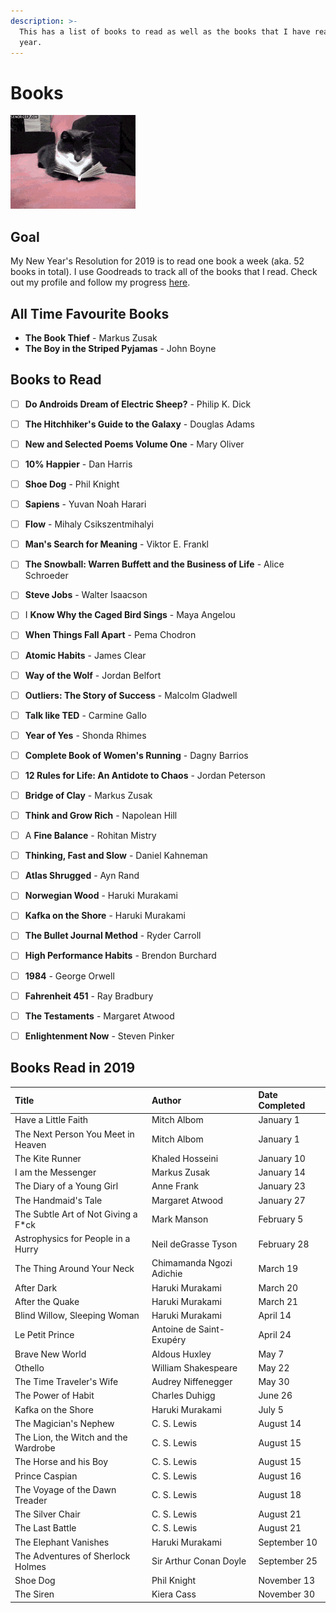```yaml
---
description: >-
  This has a list of books to read as well as the books that I have read this
  year.
---
```


# Books

![](.gitbook/assets/reading.gif)

## Goal

My New Year's Resolution for 2019 is to read one book a week \(aka. 52 books in total\). I use Goodreads to track all of the books that I read. Check out my profile and follow my progress [here](https://www.goodreads.com/user/show/70543748-paulina-khew).

## All Time Favourite Books

* **The Book Thief** - Markus Zusak
* **The Boy in the Striped Pyjamas** - John Boyne


## Books to Read

* [ ] **Do Androids Dream of Electric Sheep?** - Philip K. Dick
* [ ] **The Hitchhiker's Guide to the Galaxy**  - Douglas Adams
* [ ] **New and Selected Poems Volume One** - Mary Oliver
* [ ] **10% Happier** - Dan Harris
* [ ] **Shoe Dog** - Phil Knight
* [ ] **Sapiens** - Yuvan Noah Harari
* [ ] **Flow** - Mihaly Csikszentmihalyi
* [ ] **Man's Search for Meaning** - Viktor E. Frankl
* [ ] **The Snowball: Warren Buffett and the Business of Life** - Alice Schroeder
* [ ] **Steve Jobs** - Walter Isaacson
* [ ] I **Know Why the Caged Bird Sings** - Maya Angelou
* [ ] **When Things Fall Apart** - Pema Chodron
* [ ] **Atomic Habits** - James Clear
* [ ] **Way of the Wolf** - Jordan Belfort
* [ ] **Outliers: The Story of Success** - Malcolm Gladwell
* [ ] **Talk like TED** - Carmine Gallo
* [ ] **Year of Yes** - Shonda Rhimes
* [ ] **Complete Book of Women's Running** - Dagny Barrios
* [ ] **12 Rules for Life: An Antidote to Chaos** - Jordan Peterson
* [ ] **Bridge of Clay** - Markus Zusak
* [ ] **Think and Grow Rich** - Napolean Hill
* [ ] A **Fine Balance** - Rohitan Mistry
* [ ] **Thinking, Fast and Slow** - Daniel Kahneman
* [ ] **Atlas Shrugged** - Ayn Rand
* [ ] **Norwegian Wood** - Haruki Murakami
* [ ] **Kafka on the Shore** - Haruki Murakami
* [ ] **The Bullet Journal Method** - Ryder Carroll
* [ ] **High Performance Habits** - Brendon Burchard
* [ ] **1984** - George Orwell
* [ ] **Fahrenheit 451** - Ray Bradbury
* [ ] **The Testaments** - Margaret Atwood
* [ ] **Enlightenment Now** - Steven Pinker


## Books Read in 2019

| Title | Author | Date Completed |
| :--- | :--- | :--- |
| Have a Little Faith | Mitch Albom | January 1 |
| The Next Person You Meet in Heaven | Mitch Albom | January 1 |
| The Kite Runner | Khaled Hosseini | January 10 |
| I am the Messenger | Markus Zusak | January 14 |
| The Diary of a Young Girl | Anne Frank | January 23 |
| The Handmaid's Tale | Margaret Atwood | January 27 |
| The Subtle Art of Not Giving a F\*ck | Mark Manson | February 5 |
| Astrophysics for People in a Hurry | Neil deGrasse Tyson | February 28 |
| The Thing Around Your Neck | Chimamanda Ngozi Adichie | March 19 |
| After Dark | Haruki Murakami | March 20 |
| After the Quake | Haruki Murakami | March 21 |
| Blind Willow, Sleeping Woman | Haruki Murakami | April 14 |
| Le Petit Prince | Antoine de Saint-Exupéry | April 24 |
| Brave New World | Aldous Huxley | May 7 |
| Othello | William Shakespeare | May 22 |
| The Time Traveler's Wife | Audrey Niffenegger | May 30 |
| The Power of Habit | Charles Duhigg | June 26 |
| Kafka on the Shore | Haruki Murakami | July 5 |
| The Magician's Nephew | C. S. Lewis | August 14 |
| The Lion, the Witch and the Wardrobe | C. S. Lewis | August 15 |
| The Horse and his Boy | C. S. Lewis | August 15 |
| Prince Caspian | C. S. Lewis | August 16 |
| The Voyage of the Dawn Treader | C. S. Lewis | August 18 |
| The Silver Chair | C. S. Lewis | August 21 |
| The Last Battle | C. S. Lewis | August 21 | 
| The Elephant Vanishes | Haruki Murakami | September 10 | 
| The Adventures of Sherlock Holmes | Sir Arthur Conan Doyle | September 25 |
| Shoe Dog | Phil Knight | November 13 | 
| The Siren | Kiera Cass | November 30 |

